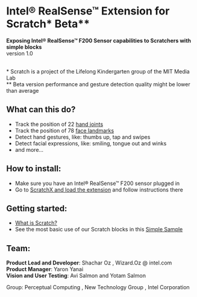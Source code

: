 Intel® RealSense™ Extension for Scratch* Beta**
==============
**Exposing Intel® RealSense™ F200 Sensor capabilities to Scratchers with simple blocks** <br>
version 1.0



<br>*  Scratch is a project of the Lifelong Kindergarten group of the MIT Media Lab 
<br>** Beta version performance and gesture detection quality might be lower than average <br>




What can this do?
--------------
- Track the position of 22 <a target="_blank" href="https://github.com/intel-realsense-extension-for-scratch/public/blob/gh-pages/webpage-content/img/blocks/hand_joints.png">hand joints</a>
- Track the position of 78 <a target="_blank" href="https://github.com/intel-realsense-extension-for-scratch/public/blob/gh-pages/webpage-content/img/blocks/face_landmarks.png">face landmarks</a>
- Detect hand gestures, like: thumbs up, tap and swipes
- Detect facial expressions, like: smiling, tongue out and winks
- and more...



How to install:
--------------
- Make sure you have an Intel® RealSense™ F200 sensor plugged in
- Go to <a href="http://scratchx.org/?url=http://intel-realsense-extension-for-scratch.github.io/public/extension/intel_realsense_extension.js">ScratchX and load the extension</a> and follow instructions there



Getting started:
--------------
- <a href="https://scratch.mit.edu/about/">What is Scratch?</a>
- See the most basic use of our Scratch blocks in this <a href="http://scratchx.org/?url=http://intel-realsense-extension-for-scratch.github.io/public/extension/samples/Realsense_Block_Usages.sbx">Simple Sample</a>



Team:
--------------
**Product Lead and Developer**:  Shachar Oz  , Wizard.Oz @ intel.com <br>
**Product Manager**:             Yaron Yanai <br>
**Vision and User Testing**:     Avi Salmon and Yotam Salmon <br>

Group:  Perceptual Computing , New Technology Group , Intel Corporation




<!--
*This will be Italic*

**This will be Bold**

- This will be a list item
- This will be a list item

    Add a indent and this will end up as code
    
-->
